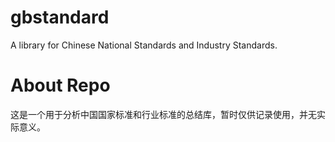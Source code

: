 # gbstandard
A library for Chinese National Standards and Industry Standards.

# About Repo
这是一个用于分析中国国家标准和行业标准的总结库，暂时仅供记录使用，并无实际意义。
